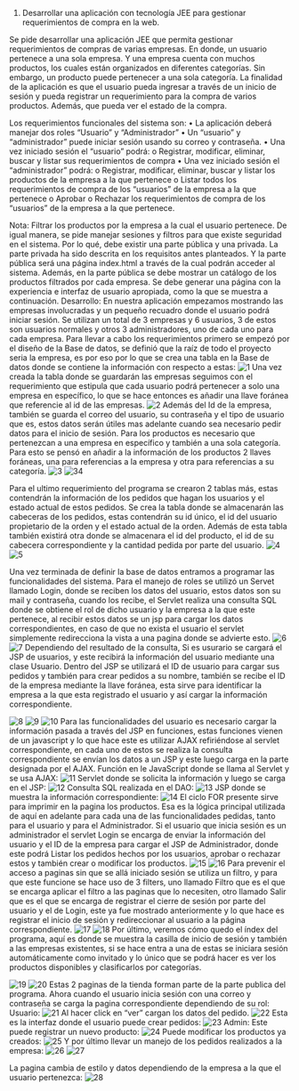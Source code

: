 1.	Desarrollar una aplicación con tecnología JEE para gestionar requerimientos de compra en la web.

Se pide desarrollar una aplicación JEE que permita gestionar requerimientos de compras de varias empresas. En donde, un usuario pertenece a una sola empresa. Y una empresa cuenta con muchos productos, los cuales están organizados en diferentes categorías. Sin embargo, un producto puede pertenecer a una sola categoría. La finalidad de la aplicación es que el usuario pueda ingresar a través de un inicio de sesión y pueda registrar un requerimiento para la compra de varios productos. Además, que pueda ver el estado de la compra. 

Los requerimientos funcionales del sistema son:
•	La aplicación deberá manejar dos roles “Usuario” y “Administrador”
•	Un “usuario” y “administrador” puede iniciar sesión usando su correo y contraseña.
•	Una vez iniciado sesión el “usuario” podrá:
o	Registrar, modificar, eliminar, buscar y listar sus requerimientos de compra
•	Una vez iniciado sesión el “administrador” podrá:
o	Registrar, modificar, eliminar, buscar y listar los productos de la empresa a la que pertenece
o	Listar todos los requerimientos de compra de los “usuarios” de la empresa a la que pertenece
o	Aprobar o Rechazar los requerimientos de compra de los “usuarios” de la empresa a la que pertenece.

Nota: Filtrar los productos por la empresa a la cual el usuario pertenece.
De igual manera, se pide manejar sesiones y filtros para que existe seguridad en el sistema. Por lo qué, debe existir una parte pública y una privada. La parte privada ha sido descrita en los requisitos antes planteados. Y la parte pública será una página index.html a través de la cual podrán acceder al sistema. Además, en la parte pública se debe mostrar un catálogo de los productos filtrados por cada empresa. Se debe generar una página con la experiencia e interfaz de usuario apropiada, como la que se muestra a continuación.
Desarrollo:
En nuestra aplicación empezamos mostrando las empresas involucradas y un pequeño recuadro donde el usuario podrá iniciar sesión. Se utilizan un total de 3 empresas y 6 usuarios, 3 de estos son usuarios normales y otros 3 administradores, uno de cada uno para cada empresa.
Para llevar a cabo los requerimientos primero se empezó por el diseño de la Base de datos, se definió que la raíz de todo el proyecto seria la empresa, es por eso por lo que se crea una tabla en la Base de datos donde se contiene la información con respecto a estas:
 ![1](/READMEIMG/1.png?raw=true "Title")
Una vez creada la tabla donde se guardarán las empresas seguimos con el requerimiento que estipula que cada usuario podrá pertenecer a solo una empresa en específico, lo que se hace entonces es añadir una llave foránea que referencie al id de las empresas.
 ![2](/READMEIMG/2.png?raw=true "Title")
Además del Id de la empresa, también se guarda el correo del usuario, su contraseña y el tipo de usuario que es, estos datos serán útiles mas adelante cuando sea necesario pedir datos para el inicio de sesión.
Para los productos es necesario que pertenezcan a una empresa en específico y también a una sola categoría. Para esto se pensó en añadir a la información de los productos 2 llaves foráneas, una para referencias a la empresa y otra para referencias a su categoría. 
    ![3](/READMEIMG/3.png?raw=true "Title")
	![34](/READMEIMG/34.png?raw=true "Title")

Para el ultimo requerimiento del programa se crearon 2 tablas más, estas contendrán la información de los pedidos que hagan los usuarios y el estado actual de estos pedidos. Se crea la tabla donde se almacenarán las cabeceras de los pedidos, estas contendrán su id único, el id del usuario propietario de la orden y el estado actual de la orden. Además de esta tabla también existirá otra donde se almacenara el id del producto, el id de su cabecera correspondiente y la cantidad pedida por parte del usuario.
   ![4](/READMEIMG/4.png?raw=true "Title")
   ![5](/READMEIMG/5.png?raw=true "Title")

Una vez terminada de definir la base de datos entramos a programar las funcionalidades del sistema.
Para el manejo de roles se utilizó un Servet llamado Login, donde se reciben los datos del usuario, estos datos son su mail y contraseña, cuando los recibe, el Servlet realiza una consulta SQL donde se obtiene el rol de dicho usuario y la empresa a la que este pertenece, al recibir estos datos se un jsp para cargar los datos correspondientes, en caso de que no exista el usuario el servlet simplemente redirecciona la vista a una pagina donde se advierte esto. 
  ![6](/READMEIMG/6.png?raw=true "Title")
  ![7](/READMEIMG/7.png?raw=true "Title")
Dependiendo del resultado de la consulta, Si es usurario se cargará el JSP de usuarios, y este recibirá la información del usuario mediante una clase Usuario.
Dentro del JSP se utilizará el ID de usuario para cargar sus pedidos y también para crear pedidos a su nombre, también se recibe el ID de la empresa mediante la llave foránea, esta sirve para identificar la empresa a la que esta registrado el usuario y así cargar la información correspondiente.
  
 ![8](/READMEIMG/8.png?raw=true "Title")
 ![9](/READMEIMG/9.png?raw=true "Title")
 ![10](/READMEIMG/10.png?raw=true "Title")
Para las funcionalidades del usuario es necesario cargar la información pasada a través del JSP en funciones, estas funciones vienen de un javascript y lo que hace este es utilizar AJAX refiriéndose al servlet correspondiente, en cada uno de estos se realiza la consulta correspondiente se envían los datos a un JSP y este luego carga en la parte designada por el AJAX.
Función en le JavaScript donde se llama al Servlet y se usa AJAX:
 ![11](/READMEIMG/11.png?raw=true "Title")
Servlet donde se solicita la información y luego se carga en el JSP:
 ![12](/READMEIMG/12.png?raw=true "Title")
Consulta SQL realizada en el DAO:
 ![13](/READMEIMG/13.png?raw=true "Title")
JSP donde se muestra la información correspondiente:
 ![14](/READMEIMG/14.png?raw=true "Title")
El ciclo FOR presente sirve para imprimir en la pagina los productos.
Esa es la lógica principal utilizada de aquí en adelante para cada una de las funcionalidades pedidas, tanto para el usuario y para el Administrador.
Si el usuario que inicia sesión es un administrador el servlet Login se encarga de enviar la información del usuario y el ID de la empresa para cargar el JSP de Administrador, donde este podrá Listar los pedidos hechos por los usuarios, aprobar o rechazar estos y también crear o modificar los productos. 
  ![15](/READMEIMG/15.png?raw=true "Title")
  ![16](/READMEIMG/16.png?raw=true "Title")
Para prevenir el acceso a paginas sin que se allá iniciado sesión se utiliza un filtro, y para que este funcione se hace uso de 3 filters, uno llamado Filtro que es el que se encarga aplicar el filtro a las paginas que lo necesiten, otro llamado Salir que es el que se encarga de registrar el cierre de sesión por parte del usuario y el de Login, este ya fue mostrado anteriormente y lo que hace es registrar el inicio de sesión y redireccionar al usuario a la página correspondiente.
   ![17](/READMEIMG/17.png?raw=true "Title")
   ![18](/READMEIMG/18.png?raw=true "Title")
Por último, veremos cómo quedo el índex del programa, aquí es donde se muestra la casilla de inicio de sesión y también a las empresas existentes, si se hace entra a una de estas se iniciara sesión automáticamente como invitado y lo único que se podrá hacer es ver los productos disponibles y clasificarlos por categorías.
 
 ![19](/READMEIMG/19.png?raw=true "Title")
 ![20](/READMEIMG/20.png?raw=true "Title")
Estas 2 paginas de la tienda forman parte de la parte publica del programa. 
Ahora cuando el usuario inicia sesión con una correo y contraseña se carga la pagina correspondiente dependiendo de su rol:
Usuario: 
 ![21](/READMEIMG/21.png?raw=true "Title")
Al hacer click en “ver” cargan los datos del pedido.
 ![22](/READMEIMG/22.png?raw=true "Title")
Esta es la interfaz donde el usuario puede crear pedidos:
 ![23](/READMEIMG/23.png?raw=true "Title")
Admin: 
Este puede registrar un nuevo producto:
 ![24](/READMEIMG/24.png?raw=true "Title")
Puede modificar los productos ya creados:
 ![25](/READMEIMG/25.png?raw=true "Title")
Y por último llevar un manejo de los pedidos realizados a la empresa:
 ![26](/READMEIMG/26.png?raw=true "Title")
 ![27](/READMEIMG/27.png?raw=true "Title")

La pagina cambia de estilo y datos dependiendo de la empresa a la que el usuario pertenezca:
 ![28](/READMEIMG/28.png?raw=true "Title")
